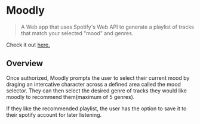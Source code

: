 # Moodly

> A Web app that uses Spotify's Web API to generate a playlist of tracks that match your selected "mood" and genres.

Check it out [here.](http://moodly-one.vercel.app/)

## Overview

Once authorized, Moodly prompts the user to select their current mood by draging an intercative character across a defined area called the mood selector. They can then select the desired genre of tracks they would like moodly to recommend them(maximum of 5 genres).

If they like the recommended playlist, the user has the option to save it to their spotify account for later listening.
